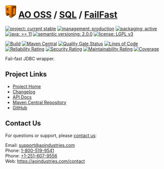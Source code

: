 # [<img src="ao-logo.png" alt="AO Logo" width="35" height="40">](https://github.com/ao-apps) [AO OSS](https://github.com/ao-apps/ao-oss) / [SQL](https://github.com/ao-apps/ao-sql) / [FailFast](https://github.com/ao-apps/ao-sql-failfast)

[![project: current stable](https://oss.aoapps.com/ao-badges/project-current-stable.svg)](https://aoindustries.com/life-cycle#project-current-stable)
[![management: production](https://oss.aoapps.com/ao-badges/management-production.svg)](https://aoindustries.com/life-cycle#management-production)
[![packaging: active](https://oss.aoapps.com/ao-badges/packaging-active.svg)](https://aoindustries.com/life-cycle#packaging-active)  
[![java: &gt;= 11](https://oss.aoapps.com/ao-badges/java-11.svg)](https://docs.oracle.com/en/java/javase/11/)
[![semantic versioning: 2.0.0](https://oss.aoapps.com/ao-badges/semver-2.0.0.svg)](http://semver.org/spec/v2.0.0.html)
[![license: LGPL v3](https://oss.aoapps.com/ao-badges/license-lgpl-3.0.svg)](https://www.gnu.org/licenses/lgpl-3.0)

[![Build](https://github.com/ao-apps/ao-sql-failfast/workflows/Build/badge.svg?branch=master)](https://github.com/ao-apps/ao-sql-failfast/actions?query=workflow%3ABuild)
[![Maven Central](https://maven-badges.herokuapp.com/maven-central/com.aoapps/ao-sql-failfast/badge.svg)](https://maven-badges.herokuapp.com/maven-central/com.aoapps/ao-sql-failfast)
[![Quality Gate Status](https://sonarcloud.io/api/project_badges/measure?branch=master&project=com.aoapps%3Aao-sql-failfast&metric=alert_status)](https://sonarcloud.io/dashboard?branch=master&id=com.aoapps%3Aao-sql-failfast)
[![Lines of Code](https://sonarcloud.io/api/project_badges/measure?branch=master&project=com.aoapps%3Aao-sql-failfast&metric=ncloc)](https://sonarcloud.io/component_measures?branch=master&id=com.aoapps%3Aao-sql-failfast&metric=ncloc)  
[![Reliability Rating](https://sonarcloud.io/api/project_badges/measure?branch=master&project=com.aoapps%3Aao-sql-failfast&metric=reliability_rating)](https://sonarcloud.io/component_measures?branch=master&id=com.aoapps%3Aao-sql-failfast&metric=Reliability)
[![Security Rating](https://sonarcloud.io/api/project_badges/measure?branch=master&project=com.aoapps%3Aao-sql-failfast&metric=security_rating)](https://sonarcloud.io/component_measures?branch=master&id=com.aoapps%3Aao-sql-failfast&metric=Security)
[![Maintainability Rating](https://sonarcloud.io/api/project_badges/measure?branch=master&project=com.aoapps%3Aao-sql-failfast&metric=sqale_rating)](https://sonarcloud.io/component_measures?branch=master&id=com.aoapps%3Aao-sql-failfast&metric=Maintainability)
[![Coverage](https://sonarcloud.io/api/project_badges/measure?branch=master&project=com.aoapps%3Aao-sql-failfast&metric=coverage)](https://sonarcloud.io/component_measures?branch=master&id=com.aoapps%3Aao-sql-failfast&metric=Coverage)

Fail-fast JDBC wrapper.

## Project Links
* [Project Home](https://oss.aoapps.com/sql/failfast/)
* [Changelog](https://oss.aoapps.com/sql/failfast/changelog)
* [API Docs](https://oss.aoapps.com/sql/failfast/apidocs/)
* [Maven Central Repository](https://central.sonatype.com/artifact/com.aoapps/ao-sql-failfast)
* [GitHub](https://github.com/ao-apps/ao-sql-failfast)

## Contact Us
For questions or support, please [contact us](https://aoindustries.com/contact):

Email: [support@aoindustries.com](mailto:support@aoindustries.com)  
Phone: [1-800-519-9541](tel:1-800-519-9541)  
Phone: [+1-251-607-9556](tel:+1-251-607-9556)  
Web: https://aoindustries.com/contact
